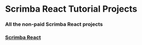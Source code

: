 # Scrimba React Tutorial Projects

### All the non-paid Scrimba React projects  

### [Scrimba React](https://scrimba.com/learn/learnreact)
